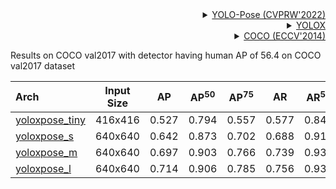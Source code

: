 <!-- [ALGORITHM] -->

<details>
<summary align="right"><a href="https://arxiv.org/abs/2204.06806">YOLO-Pose (CVPRW'2022)</a></summary>

```bibtex
@inproceedings{maji2022yolo,
  title={Yolo-pose: Enhancing yolo for multi person pose estimation using object keypoint similarity loss},
  author={Maji, Debapriya and Nagori, Soyeb and Mathew, Manu and Poddar, Deepak},
  booktitle={Proceedings of the IEEE/CVF Conference on Computer Vision and Pattern Recognition},
  pages={2637--2646},
  year={2022}
}
```

</details>

<!-- [BACKBONE] -->

<details>
<summary align="right"><a href="https://arxiv.org/abs/2107.08430">YOLOX</a></summary>

```bibtex
@article{ge2021yolox,
  title={Yolox: Exceeding yolo series in 2021},
  author={Ge, Zheng and Liu, Songtao and Wang, Feng and Li, Zeming and Sun, Jian},
  journal={arXiv preprint arXiv:2107.08430},
  year={2021}
}
```

</details>

<!-- [DATASET] -->

<details>
<summary align="right"><a href="https://link.springer.com/chapter/10.1007/978-3-319-10602-1_48">COCO (ECCV'2014)</a></summary>

```bibtex
@inproceedings{lin2014microsoft,
  title={Microsoft coco: Common objects in context},
  author={Lin, Tsung-Yi and Maire, Michael and Belongie, Serge and Hays, James and Perona, Pietro and Ramanan, Deva and Doll{\'a}r, Piotr and Zitnick, C Lawrence},
  booktitle={European conference on computer vision},
  pages={740--755},
  year={2014},
  organization={Springer}
}
```

</details>

Results on COCO val2017 with detector having human AP of 56.4 on COCO val2017 dataset

| Arch                                          | Input Size |  AP   | AP<sup>50</sup> | AP<sup>75</sup> |  AR   | AR<sup>50</sup> |                     ckpt                      |                      log                      |
| :-------------------------------------------- | :--------: | :---: | :-------------: | :-------------: | :---: | :-------------: | :-------------------------------------------: | :-------------------------------------------: |
| [yoloxpose_tiny](/configs/body_2d_keypoint/yoloxpose/coco/yoloxpose_tiny_4xb64-300e_coco-416.py) |  416x416   | 0.527 |      0.794      |      0.557      | 0.577 |      0.843      | [ckpt](https://download.openmmlab.com/mmpose/v1/body_2d_keypoint/yolox_pose/yoloxpose_tiny_4xb64-300e_coco-416-76eb44ca_20230829.pth) | [log](https://download.openmmlab.com/mmpose/v1/body_2d_keypoint/yolox_pose/yoloxpose_tiny_4xb64-300e_coco-416-20230829.json) |
| [yoloxpose_s](/configs/body_2d_keypoint/yoloxpose/coco/yoloxpose_s_8xb32-300e_coco-640.py) |  640x640   | 0.642 |      0.873      |      0.702      | 0.688 |      0.912      | [ckpt](https://download.openmmlab.com/mmpose/v1/body_2d_keypoint/yolox_pose/yoloxpose_s_8xb32-300e_coco-640-56c79c1f_20230829.pth) | [log](https://download.openmmlab.com/mmpose/v1/body_2d_keypoint/yolox_pose/yoloxpose_s_8xb32-300e_coco-640-20230829.json) |
| [yoloxpose_m](/configs/body_2d_keypoint/yoloxpose/coco/yoloxpose_m_8xb32-300e_coco-640.py) |  640x640   | 0.697 |      0.903      |      0.766      | 0.739 |      0.933      | [ckpt](https://download.openmmlab.com/mmpose/v1/body_2d_keypoint/yolox_pose/yoloxpose_m_8xb32-300e_coco-640-84e9a538_20230829.pth) | [log](https://download.openmmlab.com/mmpose/v1/body_2d_keypoint/yolox_pose/yoloxpose_m_8xb32-300e_coco-640-20230829.json) |
| [yoloxpose_l](/configs/body_2d_keypoint/yoloxpose/coco/yoloxpose_l_8xb32-300e_coco-640.py) |  640x640   | 0.714 |      0.906      |      0.785      | 0.756 |      0.934      | [ckpt](https://download.openmmlab.com/mmpose/v1/body_2d_keypoint/yolox_pose/yoloxpose_l_8xb32-300e_coco-640-de0f8dee_20230829.pth) | [log](https://download.openmmlab.com/mmpose/v1/body_2d_keypoint/yolox_pose/yoloxpose_l_8xb32-300e_coco-640-20230829.json) |
